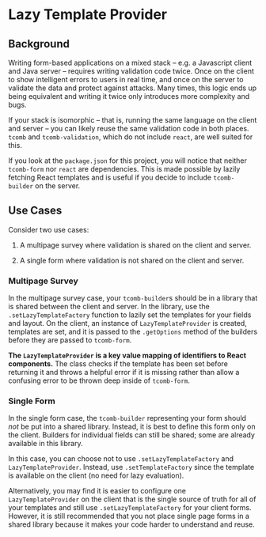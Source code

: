 # Lazy Template Provider

## Background

Writing form-based applications on a mixed stack – e.g. a Javascript client and
Java server – requires writing validation code twice.  Once on the client to
show intelligent errors to users in real time, and once on the server to
validate the data and protect against attacks. Many times, this logic ends up
being equivalent and writing it twice only introduces more complexity and bugs.

If your stack is isomorphic – that is, running the same language on the client
and server – you can likely reuse the same validation code in both places.
`tcomb` and `tcomb-validation`, which do not include `react`, are well suited
for this.

If you look at the `package.json` for this project, you will notice that
neither `tcomb-form` nor `react` are dependencies. This is made possible by
lazily fetching React templates and is useful if you decide to include
`tcomb-builder` on the server.

## Use Cases

Consider two use cases:

1. A multipage survey where validation is shared on the client and server.

2. A single form where validation is not shared on the client and server.

### Multipage Survey

In the multipage survey case, your `tcomb-builder`s should be in a library that
is shared between the client and server. In the library, use the
`.setLazyTemplateFactory` function to lazily set the templates for your fields
and layout. On the client, an instance of `LazyTemplateProvider` is created,
templates are set, and it is passed to the `.getOptions` method of the builders
before they are passed to `tcomb-form`.

**The `LazyTemplateProvider` is a key value mapping of identifiers to React
components.** The class checks if the template has been set before returning it
and throws a helpful error if it is missing rather than allow a confusing error
to be thrown deep inside of `tcomb-form`.

### Single Form

In the single form case, the `tcomb-builder` representing your form should
*not* be put into a shared library. Instead, it is best to define this form
only on the client. Builders for individual fields can still be shared; some
are already available in this library.

In this case, you can choose not to use `.setLazyTemplateFactory` and
`LazyTemplateProvider`. Instead, use `.setTemplateFactory` since the template
is available on the client (no need for lazy evaluation).

Alternatively, you may find it is easier to configure one
`LazyTemplateProvider` on the client that is the single source of truth for all
of your templates and still use `.setLazyTemplateFactory` for your client
forms. However, it is still recommended that you not place single page forms in
a shared library because it makes your code harder to understand and reuse.
